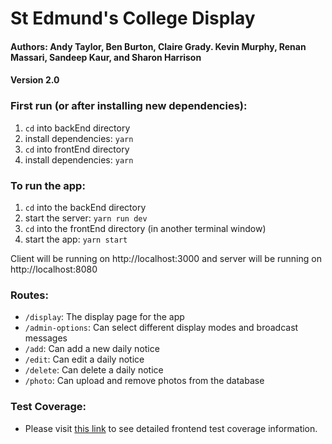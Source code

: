 # St Edmund's College Display

#### Authors: Andy Taylor, Ben Burton, Claire Grady. Kevin Murphy, Renan Massari, Sandeep Kaur, and Sharon Harrison

#### Version 2.0

### First run (or after installing new dependencies):

1. `cd` into backEnd directory
2. install dependencies: `yarn`
3. `cd` into frontEnd directory
4. install dependencies: `yarn`

### To run the app:

1. `cd` into the backEnd directory
2. start the server: `yarn run dev`
3. `cd` into the frontEnd directory (in another terminal window)
4. start the app: `yarn start`

Client will be running on http://localhost:3000 and server will be running on http://localhost:8080

### Routes:

- `/display`: The display page for the app
- `/admin-options`: Can select different display modes and broadcast messages
- `/add`: Can add a new daily notice
- `/edit`: Can edit a daily notice
- `/delete`: Can delete a daily notice
- `/photo`: Can upload and remove photos from the database

### Test Coverage:

- Please visit [this link](https://ralmeid2.github.io/COSC595-Coverage/) to see detailed frontend test coverage information.
